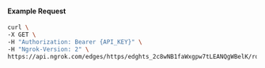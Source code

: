 <!-- Code generated for API Clients. DO NOT EDIT. -->

#### Example Request

```bash
curl \
-X GET \
-H "Authorization: Bearer {API_KEY}" \
-H "Ngrok-Version: 2" \
https://api.ngrok.com/edges/https/edghts_2c8wNB1faWxgpw7tLEANQgWBelK/routes/edghtsrt_2c8wN9pI7ch8fAx4LIbdKGGISZv/policy
```
